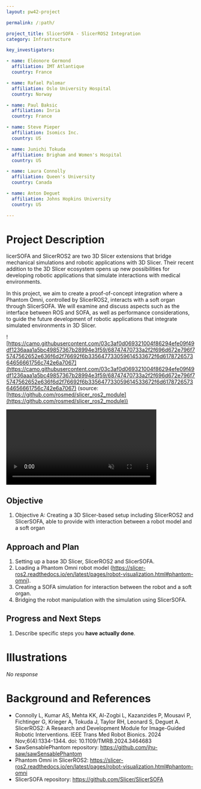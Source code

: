```yaml
---
layout: pw42-project

permalink: /:path/

project_title: SlicerSOFA - SlicerROS2 Integration
category: Infrastructure

key_investigators:

- name: Eléonore Germond
  affiliation: IMT Atlantique
  country: France

- name: Rafael Palomar
  affiliation: Oslo University Hospital
  country: Norway

- name: Paul Baksic
  affiliation: Inria
  country: France

- name: Steve Pieper
  affiliation: Isomics Inc.
  country: US

- name: Junichi Tokuda
  affiliation: Brigham and Women's Hospital
  country: US

- name: Laura Connolly
  affiliation: Queen's University
  country: Canada

- name: Anton Deguet
  affiliation: Johns Hopkins University
  country: US

---
```


# Project Description

<!-- Add a short paragraph describing the project. -->


licerSOFA and SlicerROS2 are two 3D Slicer extensions that bridge mechanical simulations and robotic applications with 3D Slicer. Their recent addition to the 3D Slicer ecosystem opens up new possibilities for developing robotic applications that simulate interactions with medical environments.

In this project, we aim to create a proof-of-concept integration where a Phantom Omni, controlled by SlicerROS2, interacts with a soft organ through SlicerSOFA. We will examine and discuss aspects such as the interface between ROS and SOFA, as well as performance considerations, to guide the future development of robotic applications that integrate simulated environments in 3D Slicer.

![https://camo.githubusercontent.com/03c3af0d069321004f86294efe09f49df1236aaa1a5bc49857367b28994e3f59/68747470733a2f2f696d672e796f75747562652e636f6d2f76692f6b335647733059614533672f6d617872657364656661756c742e6a7067](https://camo.githubusercontent.com/03c3af0d069321004f86294efe09f49df1236aaa1a5bc49857367b28994e3f59/68747470733a2f2f696d672e796f75747562652e636f6d2f76692f6b335647733059614533672f6d617872657364656661756c742e6a7067)
(source: [https://github.com/rosmed/slicer_ros2_module](https://github.com/rosmed/slicer_ros2_module))


 <video
   controls muted
   src="https://github.com/user-attachments/assets/2b5eb319-ef50-43da-b2fe-2865613839f3"
   style="max-height:640px; min-height: 200px">
 </video>




## Objective

<!-- Describe here WHAT you would like to achieve (what you will have as end result). -->


1. Objective A: Creating a 3D Slicer-based setup including SlicerROS2 and SlicerSOFA, able to provide with interaction between a robot model and a soft organ




## Approach and Plan

<!-- Describe here HOW you would like to achieve the objectives stated above. -->


1. Setting up a base 3D Slicer, SlicerROS2 and SlicerSOFA.
2. Loading a Phantom Omni robot model (https://slicer-ros2.readthedocs.io/en/latest/pages/robot-visualization.html#phantom-omni).
3. Creating a SOFA simulation for interaction between the robot and a soft organ.
4. Bridging the robot manipulation with the simulation using SlicerSOFA.




## Progress and Next Steps

<!-- Update this section as you make progress, describing of what you have ACTUALLY DONE.
     If there are specific steps that you could not complete then you can describe them here, too. -->


1. Describe specific steps you **have actually done**.




# Illustrations

<!-- Add pictures and links to videos that demonstrate what has been accomplished. -->


_No response_



# Background and References

<!-- If you developed any software, include link to the source code repository.
     If possible, also add links to sample data, and to any relevant publications. -->


-  Connolly L, Kumar AS, Mehta KK, Al-Zogbi L, Kazanzides P, Mousavi P, Fichtinger G, Krieger A, Tokuda J, Taylor RH, Leonard S, Deguet A. SlicerROS2: A Research and Development Module for Image-Guided Robotic Interventions. IEEE Trans Med Robot Bionics. 2024 Nov;6(4):1334-1344. doi: 10.1109/TMRB.2024.3464683
- SawSensablePhantom repository: https://github.com/jhu-saw/sawSensablePhantom
- Phantom Omni in SlicerROS2: https://slicer-ros2.readthedocs.io/en/latest/pages/robot-visualization.html#phantom-omni
- SlicerSOFA repository: https://github.com/Slicer/SlicerSOFA


